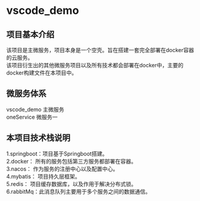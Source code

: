# vscode_demo
## 项目基本介绍
  该项目是主微服务，项目本身是一个空壳。旨在搭建一套完全部署在docker容器的云服务。  
  该项目衍生出的其他微服务项目以及所有技术都会部署在docker中，主要的docker构建文件在本项目中。
  
## 微服务体系
  vscode_demo 主微服务  
  oneService  微服务一  
  
  
## 本项目技术栈说明
  1.springboot：项目基于Springboot搭建。  
  2.docker：  所有的服务包括第三方服务都部署在容器。  
  3.nacos：  作为服务的注册中心以及配置中心。  
  4.mybatis： 项目持久层框架。  
  5.redis：  项目缓存数据库，以及作用于解决分布式锁。  
  6.rabbitMq：此消息队列主要用于多个服务之间的数据通信。  
